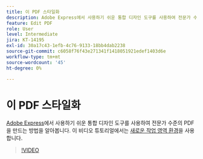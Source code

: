 ```yaml
---
title: 이 PDF 스타일화
description: Adobe Express에서 사용하기 쉬운 통합 디자인 도구를 사용하여 전문가 수준의 PDF을 만드는 방법을 알아봅니다.
feature: Edit PDF
role: User
level: Intermediate
jira: KT-14195
exl-id: 30a17c43-1efb-4c76-9133-18bb4dab2238
source-git-commit: c6058f76f43e271341f1418051921edef1403d6e
workflow-type: tm+mt
source-wordcount: '45'
ht-degree: 0%

---
```


# 이 PDF 스타일화

[Adobe Express](https://express.adobe.com)에서 사용하기 쉬운 통합 디자인 도구를 사용하여 전문가 수준의 PDF을 만드는 방법을 알아봅니다. 이 비디오 튜토리얼에서는 [새로운 작업 영역 환경](new-workspace.md)을 사용합니다.

>[!VIDEO](https://video.tv.adobe.com/v/3425137?quality=12&learn=on&hidetitle=true)
